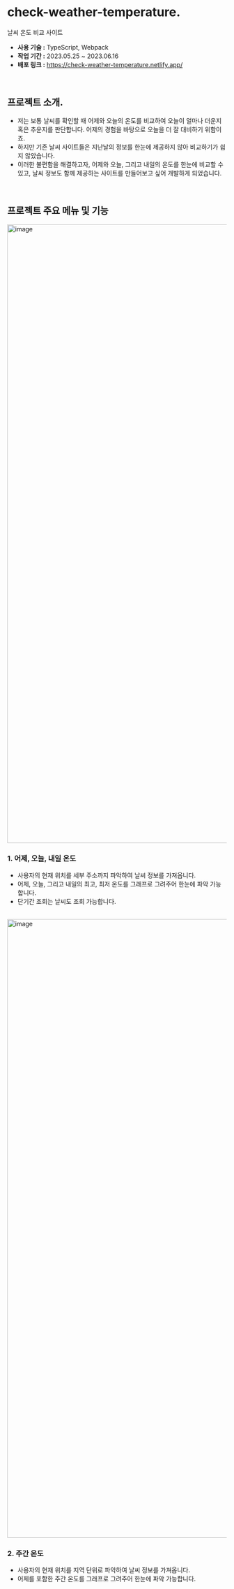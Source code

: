 # check-weather-temperature.

날씨 온도 비교 사이트<br/>

- **사용 기술 :** TypeScript, Webpack
- **작업 기간 :** 2023.05.25 ~ 2023.06.16
- **배포 링크 :** https://check-weather-temperature.netlify.app/
<br/>

## 프로젝트 소개.

- 저는 보통 날씨를 확인할 때 어제와 오늘의 온도를 비교하여 오늘이 얼마나 더운지 혹은 추운지를 판단합니다. 어제의 경험을 바탕으로 오늘을 더 잘 대비하기 위함이죠. 
- 하지만 기존 날씨 사이트들은 지난날의 정보를 한눈에 제공하지 않아 비교하기가 쉽지 않았습니다.
- 이러한 불편함을 해결하고자, 어제와 오늘, 그리고 내일의 온도를 한눈에 비교할 수 있고, 날씨 정보도 함께 제공하는 사이트를 만들어보고 싶어 개발하게 되었습니다.
<br/>

## 프로젝트 주요 메뉴 및 기능

<img width="1416" alt="image" src="https://github.com/user-attachments/assets/96d7f5d1-0090-451b-9ca8-d049396f6066">
<br/>

### 1. 어제, 오늘, 내일 온도
- 사용자의 현재 위치를 세부 주소까지 파악하여 날씨 정보를 가져옵니다.
- 어제, 오늘, 그리고 내일의 최고, 최저 온도를 그래프로 그려주어 한눈에 파악 가능합니다.
- 단기간 조회는 날씨도 조회 가능합니다.

<br/>

<img width="1416" alt="image" src="https://github.com/user-attachments/assets/d6fb40f2-2484-4223-acab-58c308e3adc8">
<br/>

### 2. 주간 온도
- 사용자의 현재 위치를 지역 단위로 파악하여 날씨 정보를 가져옵니다.
- 어제를 포함한 주간 온도를 그래프로 그려주어 한눈에 파악 가능합니다.
